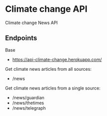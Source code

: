 # Climate change API

Climate change News API

## Endpoints

Base

- https://api-climate-change.herokuapp.com/

Get climate news articles from all sources:

- /news

Get climate news articles from a single source:

- /news/guardian
- /news/thetimes
- /news/telegraph

